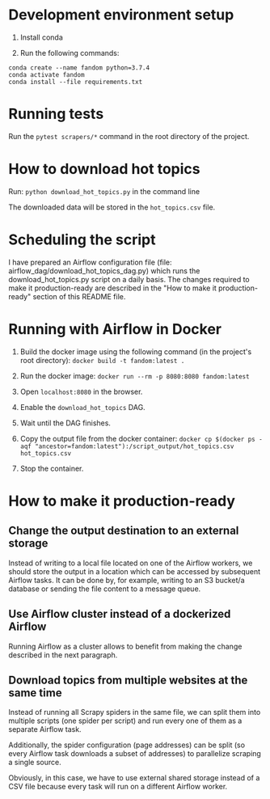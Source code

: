 # Development environment setup

1. Install conda

2. Run the following commands:

```
conda create --name fandom python=3.7.4
conda activate fandom
conda install --file requirements.txt
```

# Running tests

Run the `pytest scrapers/*` command in the root directory of the project.

# How to download hot topics

Run: `python download_hot_topics.py` in the command line

The downloaded data will be stored in the `hot_topics.csv` file.

# Scheduling the script

I have prepared an Airflow configuration file (file: airflow_dag/download_hot_topics_dag.py) which runs the download_hot_topics.py script on a daily basis. The changes required to make it production-ready are described in the "How to make it production-ready" section of this README file.

# Running with Airflow in Docker

1. Build the docker image using the following command (in the project's root directory): `docker build -t fandom:latest .`

2. Run the docker image: `docker run --rm -p 8080:8080 fandom:latest`

3. Open `localhost:8080` in the browser.

4. Enable the `download_hot_topics` DAG.

5. Wait until the DAG finishes.

6. Copy the output file from the docker container: `docker cp $(docker ps -aqf "ancestor=fandom:latest"):/script_output/hot_topics.csv hot_topics.csv`

7. Stop the container.

# How to make it production-ready

##  Change the output destination to an external storage

Instead of writing to a local file located on one of the Airflow workers, we should store the output in a location which can be accessed by subsequent Airflow tasks. It can be done by, for example, writing to an S3 bucket/a database or sending the file content to a message queue.

## Use Airflow cluster instead of a dockerized Airflow

Running Airflow as a cluster allows to benefit from making the change described in the next paragraph.

##  Download topics from multiple websites at the same time

Instead of running all Scrapy spiders in the same file, we can split them into multiple scripts (one spider per script) and run every one of them as a separate Airflow task.

Additionally, the spider configuration (page addresses) can be split (so every Airflow task downloads a subset of addresses) to parallelize scraping a single source.

Obviously, in this case, we have to use external shared storage instead of a CSV file because every task will run on a different Airflow worker.